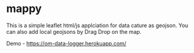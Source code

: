 # mappy
This is a simple leaflet html/js applciation for data cature as geojson. You can also add local geojsons by Drag Drop on the map. 

Demo - https://om-data-logger.herokuapp.com/ 
